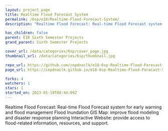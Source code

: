 ```yaml
---
layout: project_page
title: Realtime Flood Forecast System
permalink: /6sp/e18/Realtime-Flood-Forecast-System/
description: "Realtime Flood Forecast: Real-time Flood Forecast system for early warning and flood management Flood Inundation GIS Map: improve flood modeling and disaster response planning Interactive Website: provide access to flood-related information, resources, and support."

has_children: false
parent: E18 Sixth Semester Projects
grand_parent: Sixth Semester Projects

cover_url: /data/categories/6sp/cover_page.jpg
thumbnail_url: /data/categories/6sp/thumbnail.jpg

repo_url: https://github.com/cepdnaclk/e18-6sp-Realtime-Flood-Forecast-System
page_url: https://cepdnaclk.github.io/e18-6sp-Realtime-Flood-Forecast-System

forks: 4
watchers: 1
stars: 1
started_on: 2023-05-19T08:44:09Z
---
```

Realtime Flood Forecast: Real-time Flood Forecast system for early warning and flood management Flood Inundation GIS Map: improve flood modeling and disaster response planning Interactive Website: provide access to flood-related information, resources, and support.

